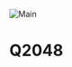 ![Main](https://user-images.githubusercontent.com/62952322/120697370-df100280-c4c2-11eb-93d6-de5b0b6e1a11.png)
# Q2048
